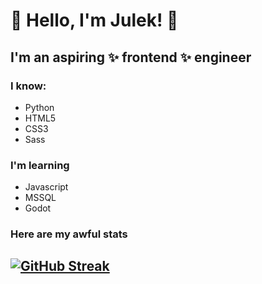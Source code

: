# 💫 Hello, I'm Julek! 💫

## I'm an aspiring ✨ frontend ✨ engineer
### I know:
- Python
- HTML5
- CSS3
- Sass
### I'm learning
- Javascript
- MSSQL
- Godot
### Here are my awful stats
[![GitHub Streak](https://streak-stats.demolab.com?user=BadlyWrittenStylesheet&theme=synthwave&hide_border=true&border_radius=10&date_format=j%20M%5B%20Y%5D)](https://git.io/streak-stats)
---












<!--
- ![image](https://img.shields.io/badge/Python-FFD43B?style=for-the-badge&logo=python&logoColor=blue)
- ![image](https://img.shields.io/badge/HTML5-E34F26?style=for-the-badge&logo=html5&logoColor=white)
- ![image](https://img.shields.io/badge/CSS3-1572B6?style=for-the-badge&logo=css3&logoColor=white)
- ![image](https://img.shields.io/badge/Sass-CC6699?style=for-the-badge&logo=sass&logoColor=white)

- ![image](https://img.shields.io/badge/JavaScript-323330?style=for-the-badge&logo=javascript&logoColor=F7DF1E)
- ![image](https://img.shields.io/badge/Microsoft_SQL_Server-CC2927?style=for-the-badge&logo=microsoft-sql-server&logoColor=white)
- ![image](https://img.shields.io/badge/Godot-478CBF?style=for-the-badge&logo=GodotEngine&logoColor=white)
-->

<!---
Julian0rlowski/Julian0rlowski is a ✨ special ✨ repository because its `README.md` (this file) appears on your GitHub profile.
You can click the Preview link to take a look at your changes. ok
--->
